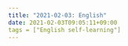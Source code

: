 ```yaml
---
title: "2021-02-03: English"
date: 2021-02-03T09:05:11+09:00
tags = ["English self-learning"]
---
```


